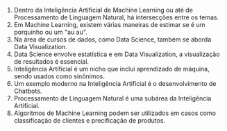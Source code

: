 1. Dentro da Inteligência Artificial de Machine Learning ou até de Processamento de Linguagem Natural, há intersecções entre os temas.
2. Em Machine Learning, existem várias maneiras de estimar se é um porquinho ou um "au au".
3. Na área de cursos de dados, como Data Science, também se aborda Data Visualization.
4. Data Science envolve estatística e em Data Visualization, a visualização de resultados é essencial.
5. Inteligência Artificial é um nicho que inclui aprendizado de máquina, sendo usados como sinônimos.
6. Um exemplo moderno na Inteligência Artificial é o desenvolvimento de Chatbots.
7. Processamento de Linguagem Natural é uma subárea da Inteligência Artificial.
8. Algoritmos de Machine Learning podem ser utilizados em casos como classificação de clientes e precificação de produtos.
